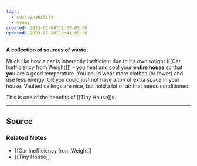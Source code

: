```yaml
---
tags:
  - sustainability
  - money
created: 2023-07-08T11:37-05:00
updated: 2023-07-20T13:41-05:00
---
```

**A collection of sources of waste.**

Much like how a car is inherently inefficient due to it’s own weight ([[Car Inefficiency from Weight]]) - you heat and cool your **entire house** so that **you** are a good temperature. You could wear more clothes (or fewer) and use less energy. OR you could just not have a ton of extra space in your house. Vaulted ceilings are nice, but hold a lot of air that needs conditioned.

This is one of the benefits of [[Tiny House]]s. 

---

## Source


### Related Notes
- [[Car Inefficiency from Weight]] 
- [[Tiny House]]